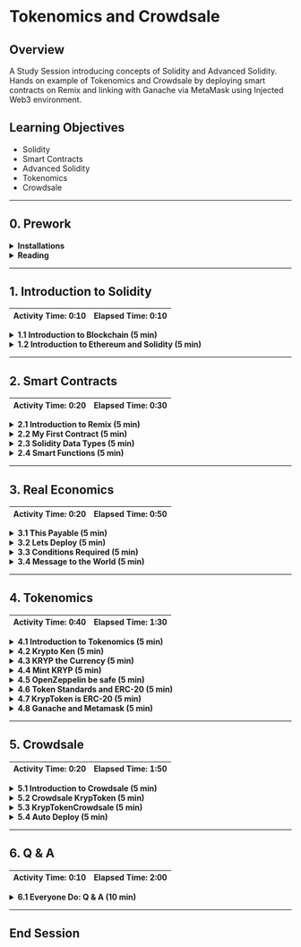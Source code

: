 # Tokenomics and Crowdsale

## Overview

A Study Session introducing concepts of Solidity and Advanced Solidity. Hands on example of Tokenomics and Crowdsale by
deploying smart contracts on Remix and linking with Ganache via MetaMask using Injected Web3 environment.

## Learning Objectives

* Solidity
* Smart Contracts
* Advanced Solidity
* Tokenomics
* Crowdsale

- - -

## 0. Prework

<details>
  <summary>
  <strong>Installations</strong>
  </summary>

* **Metamask**: MetaMask is a digital wallet for the Ethereum blockchain. To install MetaMask in your web browser,
  follow the instructions on the [MetaMask Download page](https://metamask.io/download). Please create a wallet on
  Metamask by following the onscreen instructions.
* **Ganache**: With the Ganache tool, you can quickly set up a local blockchain. You can then use this blockchain to
  test and develop smart contracts. To download and install this tool on your local machine, follow the instructions on
  the [Ganache download page](https://www.trufflesuite.com/ganache).

</details>

<details>
  <summary>
  <strong>Reading</strong>
  </summary>

* **Block Chain
  **: [Wikipedia](https://en.wikipedia.org/wiki/Blockchain), [Investopedia](https://www.investopedia.com/terms/b/blockchain.asp), [AWS](https://aws.amazon.com/what-is/blockchain/)
* **Smart Contracts
  **: [Wikipedia](https://en.wikipedia.org/wiki/Smart_contract), [Investopedia](https://www.investopedia.com/terms/s/smart-contracts.asp), [Ethereum](https://ethereum.org/en/developers/docs/smart-contracts/)

</details>


- - -

## 1. Introduction to Solidity

| Activity Time:       0:10 | Elapsed Time:      0:10 |
|---------------------------|-------------------------|

<details>
  <summary>
  <strong> 1.1 Introduction to Blockchain (5 min)</strong>
  </summary>
</details>

<details>
  <summary>
  <strong> 1.2 Introduction to Ethereum and Solidity (5 min)</strong>
  </summary>
</details>

- - -

## 2. Smart Contracts

| Activity Time:       0:20 | Elapsed Time:      0:30 |
|---------------------------|-------------------------|

<details>
  <summary>
    <strong> 2.1 Introduction to Remix (5 min)</strong>
  </summary>

* [Remix IDE](https://remix.ethereum.org/)

* We use an IDE for Solidity, just like we use an IDE for Python. But instead of using Visual Studio Code or JupyterLab,
  we’ll use the Remix IDE.

* The Remix IDE is an open-source application for developing, deploying, and administering smart contracts that run on
  Ethereum-based blockchains. We can use this IDE for the entire development cycle of smart contracts and as a
  playground for teaching and learning Ethereum.

* The Remix IDE is available in both web and desktop versions For better compatibility among operating systems. In our
  class, we’ll use the web version of the Remix IDE.

* Because Remix is an open-source application, the Remix IDE is under constant development, and its user interface often
  gets updated. So, the interface in the current live version might vary from the slides that appear in this lesson.

</details>

<details>
  <summary>
    <strong> 2.2 My First Contract (5 min)</strong>
  </summary>

**Starter**: [CustomerAccount](Activities/2_2_My_First_Contract/Unsolved/CustomerAccount.sol)

**Solution**: [CustomerAccount](Activities/2_2_My_First_Contract/Solved/CustomerAccount.sol)

We will create our first smart contract in Solidity

  ```solidity
  pragma solidity ^0.5.0;

// create contract named CustomerAccount with a string named message
contract CustomerAccount {
    string message = "Send me monies!";
}
  ```
![image](https://user-images.githubusercontent.com/8437334/235417257-69abd850-ba60-48a4-8545-ce7dac0b3ede.png)

</details>

<details>
<summary>
<strong>2.3 Solidity Data Types (5 min)</strong>
</summary>

**Starter**: [CustomerAccount](Activities/2_3_Solidity_Data_Types/Unsolved/CustomerAccount.sol)

**Solution**: [CustomerAccount](Activities/2_3_Solidity_Data_Types/Solved/CustomerAccount.sol)

* Solidity Data Types

![Solidity Data Types](Images/2_3_Solidity_Data_Types.png)

* Note the following about the Solidity data types:

    * A variable of type `string` stores a text value.

    * A variable of type `uint` stores a positive number. The keyword `uint` stands for “unsigned integer.”

    * A variable of type `int` stores a number. This type of variable can store a positive or a negative integer.

    * A variable of type `address` stores an Ethereum address. This is a special Solidity data type for storing an
      Ethereum address in a way that’s computationally more efficient than storing a string.

    * A variable of type `bool` stores a Boolean value&mdash;that is, `true` or `false`.

* We will add data members to the `CustomerContract`

    * The `owner` variable: Holds the Ethereum address of the main customer (for example, 0xaaaaaaaaaaaaaaaaa).

    * The `isNewAccount` variable: Represents whether the account is new (that is, `true` or `false`).

    * The `accountBalance` variable: Holds the account balance (for example, 10000).

    * The `customerFirstName` variable: Holds the first name of the customer (for example, "John").

    * The `customerLastName` variable: Holds the last name of the customer (for example, "Doe").

  The following code shows these variables:

  ```solidity
      address owner = 0xc3879B456DAA348a16B6524CBC558d2CC984722c;
      bool isNewAccount = true;
      uint accountBalance = 10000;
      string customerFirstName = "John";
      string customerLastName = "Doe";
  ```

</details>

<details>
<summary>
<strong> 2.4 Smart Functions (5 min)</strong>
</summary>

**Starter**: [CustomerAccount](Activities/2_4_Smart_Functions/Unsolved/CustomerAccount.sol)

**Solution**: [CustomerAccount](Activities/2_4_Smart_Functions/Solved/CustomerAccount.sol)

* We are going to create our functions in `CustomerAccount`

    * A function `getInfo` which would
      the `owner`, `isNewAccount`, `accountBalance`, `customerFirstName`, `customerLastName`

    * A function `setInfo` which can update
      the `owner`, `isNewAccount`, `accountBalance`, `customerFirstName`, `customerLastName`

* We use the `function` keyword to define functions in Solidity.

* The `memory` keyword

    * This keyword tells the Solidity compiler to temporarily store the value of the string argument in memory.

    * The `memory` keyword is available only for the function arguments of a contract.

    * The EVM clears this `memory` area between function calls. So, it’s less expensive to use than storage.

    * The contract variables all reside in `storage` and that temporary values reside in memory. The EVM clears this
      memory area between function calls. So, it’s less expensive to use than `storage`.

    * The third storage solution for the EVM is the `stack`, which holds small local variables and argument values. It’s
      almost free to use but can store only a limited number of values.

    * [Storage, Memory and the Stack](https://docs.soliditylang.org/en/v0.5.11/introduction-to-smart-contracts.html?highlight=storage#storage-memory-and-the-stack)

</details>

- - -

## 3. Real Economics

| Activity Time:       0:20 | Elapsed Time:      0:50 |
|---------------------------|-------------------------|

<details>
<summary>
<strong> 3.1 This Payable (5 min)</strong>
</summary>

**Starter**: [CustomerAccount](Activities/3_1_This_Payable/Unsolved/CustomerAccount.sol)

**Solution**: [CustomerAccount](Activities/3_1_This_Payable/Solved/CustomerAccount.sol)

* We are going to add `sendRemittance`, `deposit` functions to `CustomerAccount`

    * A function `sendRemittance` which accepts an `amount` and `recipient` and transfer `amount` to the `recipient`.
      We would update the `accountBalance` using the `address(this).balance`

    * A `payable` function `deposit` which accepts ether sent to the contract. We would update the `accountBalance`
      using
      the `address(this).balance`

    * A fallback function is used in two scenarios: (1) if the function identifier doesn't match any other function in
      the contract, or (2) if the sending function doesn't supply any data, so we have to add the `external` keyword so
      that other contracts or transactions can call this contract. We also add the `payable` keyword so that the
      contract can collect any amount of ether that gets sent to it via the contract address.

</details>

<details>
<summary>
<strong> 3.2 Lets Deploy (5 min)</strong>
</summary>

**Starter**: [CustomerAccount](Activities/3_2_Lets_Deploy/Unsolved/CustomerAccount.sol)

* We will deploy the `CustomerAccount` smart contract.
* In the Remix IDE, the functions we can observe in the smart contract may have buttons of different colors.

    * Constant, or “pure”, functions in Solidity have blue buttons. Clicking this type of button does not create a new
      transaction; it will only return a value stored in the contract and won’t cost you anything in gas fees.

    * Functions that change the state of the contract and do not accept ether are called **non-payable functions** and
      have orange buttons. Clicking these will create a transaction and thus cost you gas.

    * **Payable functions** in Solidity have red buttons. Clicking a red button will create a new transaction that can
      accept a value. The value is entered in the Value field, which is under the Gas Limit field.

</details>


<details>
<summary>
<strong> 3.3 Conditions Required (5 min)</strong>
</summary>

**Starter**: [CustomerAccount](Activities/3_3_Conditions_Required/Unsolved/CustomerAccount.sol)

**Solution**: [CustomerAccount](Activities/3_3_Conditions_Required/Solved/CustomerAccount.sol)

* We are going to add a `withdraw` functions to `CustomerAccount`

* The signature of the `withdraw` function would be similar to the `sendRemittance` function.

* We need to make sure the `recipient` is the `owner` of the account.

* We can use conditions, or even better the `require` function.

</details>

<details>
<summary>
<strong> 3.4 Message to the World (5 min)</strong>
</summary>

**Starter**: [CustomerAccount](Activities/3_4_Message_to_the_World/Unsolved/CustomerAccount.sol)

**Solution**: [CustomerAccount](Activities/3_4_Message_to_the_World/Solved/CustomerAccount.sol)

* The `msg` object represents the transaction call (originated by an Ethereum address) or the message call (originated
  by a contract's address) that triggers a contract execution.

* This object contains special attributes that allow access to the blockchain.

* The attributes of the `msg` object are the following:

    * `msg.sender`: Represents the Ethereum address that initiated the contract call. It can be an Ethereum address or a
      contract's address.

    * `msg.value`: Represents the value of ether that is sent in the transaction (expressed in wei).

    * `msg.data`: Represents the data payload of the call into our contract (expressed in bytes).

    * `msg.sig`: Represents the first four bytes of the data payload.

* Add public attributes `msgSender` and `msgValue` to store the `address` and the `value`.

* Update the `deposit` function to utilize the `msg` object
    * Assign `msg.sender` to `msgSender`.

    * Assign `msg.value` to `msgValue`.

* Learn more
  at [Block and Transaction Properties](https://docs.soliditylang.org/en/v0.5.0/units-and-global-variables.html#block-and-transaction-properties)

</details>


- - -

## 4. Tokenomics

| Activity Time:       0:40 | Elapsed Time:      1:30 |
|---------------------------|-------------------------|

<details>
  <summary><strong> 4.1 Introduction to Tokenomics (5 min)</strong></summary>

* **Tokenomics**, or the economics of tokens, refers to how blockchain tokens get conceptualized, produced, valued,
  distributed, traded, and used. A blockchain token represents an asset or utility on a blockchain platform.
  Essentially, it’s a symbol of value.

* Let's understand the concept of tokens by using the following example:

    * Imagine you are on Superman's planet Kryptonite. When entering the Kryptonite, you can exchange cash for
      Kryptonite tokens that are worth $1 each.

    * Within the ecosystem of the Kryptonite, a Kryptonite token represents your ownership of $1.

    * You can exchange the Kryptonite token for a certain amount of Superhuman time which can give you superhuman
      strength. Or, you can transfer your ownership of the $1 to someone else by giving the Kryptonite token to
      another person.

    * Blockchain tokens function much the same way. But, blockchain tokens get rendered digitally rather than as
      physical objects.

    * On a blockchain, an asset can be tokenized, or represented as a token. Commodities, like gold and silver, and
      currencies, like the US dollar, can all be represented as tokens. Other types of goods and assets can also be
      tokenized. These include real-estate properties, cars, and even works of art. In fact, virtually anything that
      holds value can be represented as a token on a blockchain.

</details>

<details>
  <summary>
  <strong> 4.2 Krypto Ken (5 min)</strong>
  </summary>

**Starter**: [KrypToken](Activities/4_2_Krypto_Ken/Unsolved/KrypToken.sol)

**Solution**: [KrypToken](Activities/4_2_Krypto_Ken/Solved/KrypToken.sol)

* Lets create a token using Solidity

* We are going to call this token as Krypto.

* The symbol for this token would be KRYP (pronounced as crypt)

* We will set the exchange rate between ETH and KRYP as 1 ETH = 10 KRYP

</details>

<details>
  <summary>
  <strong> 4.3 KRYP the Currency (5 min)</strong>
  </summary>

**Starter**: [KrypToken](Activities/4_3_KRYP_the_Currency/Unsolved/KrypToken.sol)

**Solution**: [KrypToken](Activities/4_3_KRYP_the_Currency/Solved/KrypToken.sol)

* Lets make our KRYP more functional by maintaing a ledger and providing functions to interact with the ledger and the
  KRYP

* We will add `mapping` to store balances of KRYP buyers along with their address.

* We'll add `balance`, `transfer` and `purchase` functions.

</details>

<details>
  <summary>
  <strong> 4.4 Mint KRYP (5 min)</strong>
  </summary>

**Starter**: [KrypToken](Activities/4_4_Mint_KRYP/Unsolved/KrypToken.sol)

**Solution**: [KrypToken](Activities/4_4_Mint_KRYP/Solved/KrypToken.sol)

* Lets add a mint function so Superman the owner of Kryptonite can mint some KRYP

* After adding the mint, lets deploy and test it.

</details>

<details>
  <summary>
  <strong> 4.5 OpenZeppelin be safe (5 min)</strong>
  </summary>

**Starter**: [KrypToken](Activities/4_5_OpenZeppelin_be_safe/Unsolved/KrypToken.sol)

**Solution**: [KrypToken](Activities/4_5_OpenZeppelin_be_safe/Solved/KrypToken.sol)

* Integer Overflows and Underflows:

    * Imagine that the odometer on a car has reached the maximum value that it supports. What happens after it reaches
      Mile 999,999? The odometer runs out of higher numbers and resets back to zero. That's an example of an integer
      overflow.

    * An integer underflow is the opposite. For example, we know that the minimum possible value of a uint is zero. And,
      say that we try to subtract an amount from zero. The value will roll back to the maximum value that the unit can
      contain. In the case of KrypToken, say that an user has zero tokens and tries to spend tokens—that
      is, to subtract tokens from the zero balance. Instead of getting a negative uint balance, the customer gets a new
      balance that’s the highest number a unit can hold. That represents an enormous number of tokens!

* [OpenZeppelin](https://www.openzeppelin.com/)

    * OpenZeppelin is a company that specializes in developing secure smart contracts that use Ethereum community
      standards. They provide several libraries for smart contract development.

    * The OpenZeppelin project includes many standardized smart contracts that the blockchain development community can
      adapt, customize, and build from. Developers can thus write more-secure and more-efficient Solidity code.

    * As demonstrated, the Kryptonite tokens that we created earlier in this lesson aren’t secure. The contract is
      vulnerable to rewarding an infinite number of tokens to a customer via an integer underflow error.

* We would use [OpenZeppelin SafeMath library](https://docs.openzeppelin.com/contracts/2.x/api/math) to make our Smart
  Contract safe by using `add`, `sub`, and `div`.

</details>

<details>
  <summary>
  <strong> 4.6 Token Standards and ERC-20 (5 min)</strong>
  </summary>

* [OpenZeppelin ERC-20 documentation](https://docs.openzeppelin.com/contracts/2.x/api/token/erc20)

* [ERC-20 Token Standard](https://ethereum.org/en/developers/docs/standards/tokens/erc-20/)

* [ERC-721 Non-Fungible Token Standard](https://ethereum.org/en/developers/docs/standards/tokens/erc-721/)

* [OpenZeppelin ERC20.sol GitHub page](https://github.com/OpenZeppelin/openzeppelin-contracts/blob/master/contracts/token/ERC20/ERC20.sol)

* [CryptoKitties](https://www.cryptokitties.co/)

* [Explained: What are Non-fungible tokens or NFTs?](https://www.youtube.com/watch?v=X_AugmQpwho)

</details>

<details>
  <summary>
  <strong> 4.7 KrypToken is ERC-20 (5 min)</strong>
  </summary>

**Starter**: [KrypToken](Activities/4_7_KrypToken_is_ERC-20/Unsolved/KrypToken.sol)

**Solution**: [KrypToken](Activities/4_7_KrypToken_is_ERC-20/Solved/KrypToken.sol)

* [OpenZeppelin ERC20.sol Github](https://github.com/OpenZeppelin/openzeppelin-contracts/blob/master/contracts/token/ERC20/ERC20.sol)

* [OpenZeppelin ERC20Detailed.sol Github](https://github.com/OpenZeppelin/openzeppelin-contracts/blob/release-v2.5.0/contracts/token/ERC20/ERC20Detailed.sol)

* Inherit KrypToken from ERC20 and ERC20Detailed.

* Add KrypToken constructor and initialize the ERC20Detailed constructor

* Add `onlyOwner` modifier

* Add the `mint` function

</details>

<details>
  <summary>
  <strong> 4.8 Ganache and Metamask (5 min)</strong>
  </summary>

* We will connect Ganache with Metamask to create a local blockchain network and wallet.

* We will now deploy `KrypToken` using Injected Web3 environment.

</details>



- - -

## 5. Crowdsale

| Activity Time:       0:20 | Elapsed Time:      1:50 |
|---------------------------|-------------------------|

<details>
  <summary><strong> 5.1 Introduction to Crowdsale (5 min)</strong></summary>

* In the traditional financial market, when a company wants to raise capital, they can sell shares of the company to the
  public through an **initial public offering (IPO)**.

* Blockchain companies have another option available to them: raising funds directly on the blockchain through a similar
  process, called an **initial coin offering (ICO)**. When a company holds an ICO, they use blockchain technology to
  generate and sell either blockchain coins or digital tokens.

* **Blockchain coins** are cryptocurrencies that are native to their blockchains, such as Bitcoin.

* **Digital tokens** can represent any asset, utility, service, or currency that has value to the potential buyers.

* Tokens might represent equity in the company (like in a traditional IPO) or a promise of future payment. They might
  also represent a utility or benefit that relates to the company’s blockchain application or service. These benefits
  include extra privileges on the system or exclusive or early access. In a gaming system, for example, a token might
  represent a special or unique item in the game.

* Regardless of the asset that ICO tokens represent, the blockchain uses a particular type of smart contract to encode
  the details of the token’s value.

* While blockchain tokens are often produced through an ICO, it’s also possible to produce them without undertaking an
  ICO. In fact, this lesson will teach how to code blockchain token smart contracts without an ICO.

</details>

<details>
  <summary><strong> 5.2 Crowdsale KrypToken (5 min)</strong></summary>

**Starter**: [KrypToken](Activities/5_2_Crowdsale_KrypToken/Unsolved/KrypToken.sol)

**Solution**: [KrypToken](Activities/5_2_Crowdsale_KrypToken/Solved/KrypToken.sol)

* [ERC20Mintable.sol GitHub](https://github.com/OpenZeppelin/openzeppelin-contracts/blob/release-v2.5.0/contracts/token/ERC20/ERC20Mintable.sol)

* We will inherit the `KrypToken` from `ERC20`, `ERC20Detailed` and `ERC20Mintable`

* Create the constructor for `KrypToken` to accept `name`, `symbol` and `initial_supply`

* Call `ERC20Detailed` constructor with `name`, `symbol` and `decimals`

* Call the `mint` function to mint `initial_supply` of **KRYP** in the constructor.

</details>

<details>
  <summary>
<strong> 5.3 KrypTokenCrowdsale (5 min)</strong>
</summary>

**Starter**: [KrypToken](Activities/5_3_KrypTokenCrowdsale/Unsolved/KrypToken.sol), [KrypTokenCrowdsale](Activities/5_3_KrypTokenCrowdsale/Unsolved/KrypTokenCrowdsale.sol)

**Solution**: [KrypToken](Activities/5_3_KrypTokenCrowdsale/Solved/KrypToken.sol), [KrypTokenCrowdsale](Activities/5_3_KrypTokenCrowdsale/Solved/KrypTokenCrowdsale.sol)

* [Crowdsale.sol GitHub](https://github.com/OpenZeppelin/openzeppelin-contracts/blob/release-v2.5.0/contracts/crowdsale/Crowdsale.sol)

* We will inherit the `KrypTokenCrowdsale` from `Crowdsale` and `MintedCrowdsale`

* Create the constructor for `KrypTokenCrowdsale` to accept `rate`, `wallet` and `token`

* Call `Crowdsale` constructor with `rate`, `wallet` and `token`

* The constructor body can stay empty

</details>

<details>
  <summary>
<strong> 5.4 Auto Deploy (5 min)</strong>
</summary>

**Starter**: [KrypToken](Activities/5_4_Auto_Deploy/Unsolved/KrypToken.sol), [KrypTokenCrowdsale](Activities/5_4_Auto_Deploy/Unsolved/KrypTokenCrowdsale.sol), [KrypTokenCrowdsaleDeployer](Activities/5_4_Auto_Deploy/Unsolved/KrypTokenCrowdsaleDeployer.sol)

**Solution**: [KrypToken](Activities/5_4_Auto_Deploy/Solved/KrypToken.sol), [KrypTokenCrowdsale](Activities/5_4_Auto_Deploy/Solved/KrypTokenCrowdsale.sol), [KrypTokenCrowdsaleDeployer](Activities/5_4_Auto_Deploy/Solved/KrypTokenCrowdsaleDeployer.sol)

* We will use contract to deploy our `KrypToken` and `KrypTokenCrowdsale`

* We’ll use the `KrypTokenCrowdsaleDeployer` as a temporary helper contract that will help us set up, configure, and
  deploy our `KrypToken` and `KrypTokenCrowdsale` contracts with all the correct information.

* After the deployment and initial setup of our crowdsale, `KrypTokenCrowdsaleDeployer` will turn control of the
  crowdsale over to `KrypTokenCrowdsale`.

* The deployer contract will create our new `KrypToken` and `KrypTokenCrowdsale` contracts by calling the
  constructor functions of those contracts.

Explain that before that happens, however, we must accomplish one more step. We need to account for the addresses that
get assigned to both the `KrypToken` and `KrypTokenCrowdsale` contracts, as the following code shows:

```solidity
contract KrypTokenCrowdsaleDeployer {

    address public kryp_token_address;
    address public kryp_crowdsale_address;

}
```

</details>

- - -

## 6. Q & A

| Activity Time:       0:10 | Elapsed Time:      2:00 |
|---------------------------|-------------------------|

<details>
  <summary>
  <strong> 6.1 Everyone Do: Q & A (10 min)</strong>
  </summary>
</details>

- - -

## End Session
